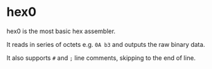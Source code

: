 # hex0

hex0 is the most basic hex assembler.

It reads in series of octets e.g. `0A b3` and outputs the raw binary data.

It also supports `#` and `;` line comments, skipping to the end of line.
